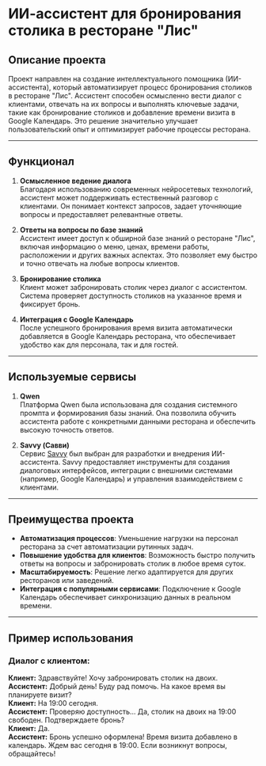 # ИИ-ассистент для бронирования столика в ресторане "Лис"

## Описание проекта

Проект направлен на создание интеллектуального помощника (ИИ-ассистента), который автоматизирует процесс бронирования столиков в ресторане "Лис". Ассистент способен осмысленно вести диалог с клиентами, отвечать на их вопросы и выполнять ключевые задачи, такие как бронирование столиков и добавление времени визита в Google Календарь. Это решение значительно улучшает пользовательский опыт и оптимизирует рабочие процессы ресторана.

---

## Функционал

1. **Осмысленное ведение диалога**  
   Благодаря использованию современных нейросетевых технологий, ассистент может поддерживать естественный разговор с клиентами. Он понимает контекст запросов, задает уточняющие вопросы и предоставляет релевантные ответы.

2. **Ответы на вопросы по базе знаний**  
   Ассистент имеет доступ к обширной базе знаний о ресторане "Лис", включая информацию о меню, ценах, времени работы, расположении и других важных аспектах. Это позволяет ему быстро и точно отвечать на любые вопросы клиентов.

3. **Бронирование столика**  
   Клиент может забронировать столик через диалог с ассистентом. Система проверяет доступность столиков на указанное время и фиксирует бронь.

4. **Интеграция с Google Календарь**  
   После успешного бронирования время визита автоматически добавляется в Google Календарь ресторана, что обеспечивает удобство как для персонала, так и для гостей.

---

## Используемые сервисы

1. **Qwen**  
   Платформа Qwen была использована для создания системного промпта и формирования базы знаний. Она позволила обучить ассистента работе с конкретными данными ресторана и обеспечить высокую точность ответов.

2. **Savvy (Савви)**  
   Сервис [Savvy](https://suvvy.ai/) был выбран для разработки и внедрения ИИ-ассистента. Savvy предоставляет инструменты для создания диалоговых интерфейсов, интеграции с внешними системами (например, Google Календарь) и управления взаимодействием с клиентами.

---

## Преимущества проекта

- **Автоматизация процессов**: Уменьшение нагрузки на персонал ресторана за счет автоматизации рутинных задач.
- **Повышение удобства для клиентов**: Возможность быстро получить ответы на вопросы и забронировать столик в любое время суток.
- **Масштабируемость**: Решение легко адаптируется для других ресторанов или заведений.
- **Интеграция с популярными сервисами**: Подключение к Google Календарь обеспечивает синхронизацию данных в реальном времени.

---

## Пример использования

### Диалог с клиентом:

**Клиент:** Здравствуйте! Хочу забронировать столик на двоих.  
**Ассистент:** Добрый день! Буду рад помочь. На какое время вы планируете визит?  
**Клиент:** На 19:00 сегодня.  
**Ассистент:** Проверяю доступность... Да, столик на двоих на 19:00 свободен. Подтверждаете бронь?  
**Клиент:** Да.  
**Ассистент:** Бронь успешно оформлена! Время визита добавлено в календарь. Ждем вас сегодня в 19:00. Если возникнут вопросы, обращайтесь!

